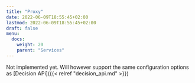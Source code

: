 ```yaml
---
title: "Proxy"
date: 2022-06-09T18:55:45+02:00
lastmod: 2022-06-09T18:55:45+02:00
draft: false
menu:
  docs:
    weight: 20
    parent: "Services"
---
```


Not implemented yet. Will however support the same configuration options as [Decision APi]({{< relref "decision_api.md" >}})